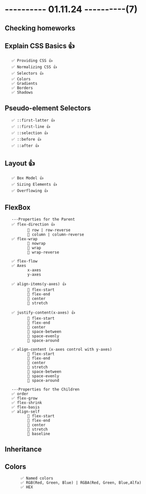# ---------- 01.11.24 ----------(7)

## Checking homeworks

## Explain CSS Basics 👍

       ✅ Providing CSS 👍
       ✅ Normalizing CSS 👍
       ✅ Selectors 👍
       ✅ Colors
       ✅ Gradients
       ✅ Borders
       ✅ Shadows

## Pseudo-element Selectors

       ✅ ::first-latter 👍
       ✅ ::first-line 👍
       ✅ ::selection 👍
       ✅ ::before 👍
       ✅ ::after 👍

## Layout 👍

       ✅ Box Model 👍
       ✅ Sizing Elements 👍
       ✅ Overflowing 👍

## FlexBox

       ---Properties for the Parent
       ✅ flex-direction 👍
              🎁 row | row-reverse
              🎁 column | column-reverse
       ✅ flex-wrap
              🎁 nowrap
              🎁 wrap
              🎁 wrap-reverse

       ✅ flex-flow
       ✅ Axes
              x-axes
              y-axes

       ✅ align-items(y-axes) 👍
              🎁 flex-start
              🎁 flex-end
              🎁 center
              🎁 stretch

       ✅ justify-content(x-axes) 👍
              🎁 flex-start
              🎁 flex-end
              🎁 center
              🎁 space-between
              🎁 space-evenly
              🎁 space-around

       ✅ align-content (x-axes control with y-axes)
              🎁 flex-start
              🎁 flex-end
              🎁 center
              🎁 stretch
              🎁 space-between
              🎁 space-evenly
              🎁 space-around

       ---Properties for the Children
       ✅ order
       ✅ flex-grow
       ✅ flex-shrink
       ✅ flex-basis
       ✅ align-self
              🎁 flex-start
              🎁 flex-end
              🎁 center
              🎁 stretch
              🎁 baseline

## Inheritance

## Colors

           ✅ Named colors
           ✅ RGB(Red, Green, Blue) | RGBA(Red, Green, Blue,Alfa)
           ✅ HEX

